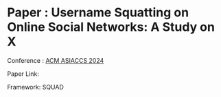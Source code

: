 # Paper : Username Squatting on Online Social Networks: A Study on X

Conference : [ACM ASIACCS 2024](https://asiaccs2024.sutd.edu.sg)

Paper Link:

Framework: SQUAD
